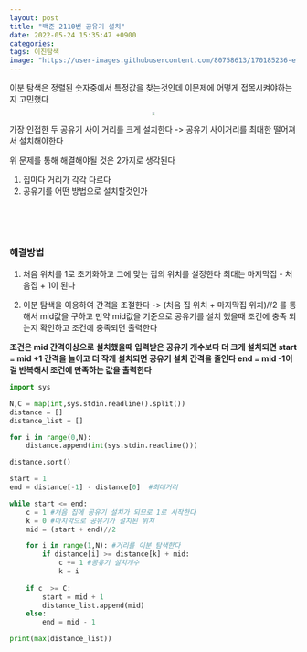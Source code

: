 ```yaml
---
layout: post
title: "백준 2110번 공유기 설치"
date: 2022-05-24 15:35:47 +0900
categories:
tags: 이진탐색
image: "https://user-images.githubusercontent.com/80758613/170185236-ef29500d-7300-4708-a2fa-cb5aed520788.png"
---
```


이분 탐색은 정렬된 숫자중에서 특정값을 찾는것인데 이문제에 어떻게 접목시켜야하는지 고민했다

<center>
<img src="https://user-images.githubusercontent.com/80758613/170185236-ef29500d-7300-4708-a2fa-cb5aed520788.png" style="zoom:30%;">
</center>

가장 인접한 두 공유기 사이 거리를 크게 설치한다 -> 공유기 사이거리를 최대한 떨어져서 설치해야한다

위 문제를 통해 해결해야될 것은 2가지로 생각된다

1. 집마다 거리가 각각 다르다
2. 공유기를 어떤 방법으로 설치할것인가

&nbsp;

&nbsp;

### 해결방법

1. 처음 위치를 1로 초기화하고 그에 맞는 집의 위치를 설정한다 최대는 마지막집 - 처음집 + 1이 된다

2.  이분 탐색을 이용하여 간격을 조절한다 -> (처음 집 위치 + 마지막집 위치)//2 를 통해서 mid값을 구하고 만약 mid값을 기준으로 공유기를 설치 했을때 조건에 충족 되는지 확인하고 조건에 충족되면 출력한다

   **조건은 mid 간격이상으로  설치했을때 입력받은 공유기 개수보다 더 크게 설치되면 start = mid +1 간격을 늘이고  더 작게 설치되면 공유기 설치 간격을 줄인다 end = mid -1이걸 반복해서 조건에 만족하는 값을 출력한다**



``` python
import sys

N,C = map(int,sys.stdin.readline().split())
distance = []
distance_list = []

for i in range(0,N):
    distance.append(int(sys.stdin.readline()))

distance.sort() 

start = 1
end = distance[-1] - distance[0]  #최대거리

while start <= end:
    c = 1 #처음 집에 공유기 설치가 되므로 1로 시작한다
    k = 0 #마지막으로 공유기가 설치된 위치
    mid = (start + end)//2

    for i in range(1,N): #거리를 이분 탐색한다
        if distance[i] >= distance[k] + mid:
            c += 1 #공유기 설치개수
            k = i
   
    if c  >= C:
        start = mid + 1
        distance_list.append(mid)
    else:
        end = mid - 1

print(max(distance_list))
```

